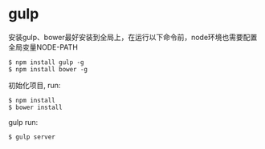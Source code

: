 # gulp
安装gulp、bower最好安装到全局上，在运行以下命令前，node环境也需要配置全局变量NODE-PATH

    $ npm install gulp -g
    $ npm install bower -g

初始化项目, run:

    $ npm install
    $ bower install

gulp run:

    $ gulp server

